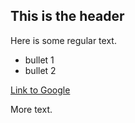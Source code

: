 ## This is the header

Here is some regular text.

 * bullet 1
 * bullet 2
 
 [Link to Google](http://www.google.com)
 
 More text.
 